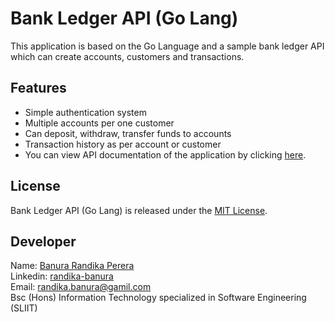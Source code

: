# Bank Ledger API (Go Lang)

This application is based on the Go Language
and a sample bank ledger API which can create accounts, customers and transactions.

## Features

- Simple authentication system
- Multiple accounts per one customer
- Can deposit, withdraw, transfer funds to accounts
- Transaction history as per account or customer
- You can view API documentation of the application by clicking [here](https://documenter.getpostman.com/view/7109068/UVXqDsPN).

## License

Bank Ledger API (Go Lang) is released under the [MIT License](https://opensource.org/licenses/MIT).

## Developer

Name: [Banura Randika Perera](https://github.com/randikabanura) <br/>
Linkedin: [randika-banura](https://www.linkedin.com/in/randika-banura/) <br/>
Email: [randika.banura@gamil.com](mailto:randika.banura@gamil.com) <br/>
Bsc (Hons) Information Technology specialized in Software Engineering (SLIIT) <br/>
